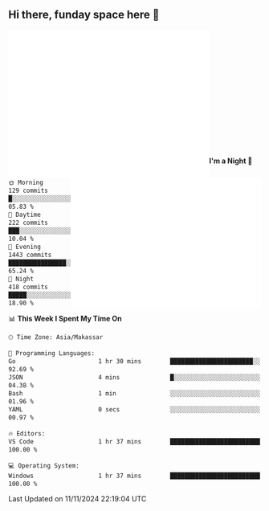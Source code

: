 ## Hi there, funday space here 🚀

<img align="left" width="400" alt="🌞" src="https://raw.githubusercontent.com/fhasnur/fhasnur/master/general.svg?token=ATQS65TR7ETTG5RLJUDIDBLBN34HE">
<img align="right" width="380" alt="🌞" src="https://raw.githubusercontent.com/fhasnur/fhasnur/master/statistics.svg?token=ATQS65TR7ETTG5RLJUDIDBLBN34HE">

<br><br><br><br><br><br><br><br><br><br><br><br><br><br>

<!--START_SECTION:waka-->
**I'm a Night 🦉** 

```text
🌞 Morning                129 commits         █░░░░░░░░░░░░░░░░░░░░░░░░   05.83 % 
🌆 Daytime                222 commits         ███░░░░░░░░░░░░░░░░░░░░░░   10.04 % 
🌃 Evening                1443 commits        ████████████████░░░░░░░░░   65.24 % 
🌙 Night                  418 commits         █████░░░░░░░░░░░░░░░░░░░░   18.90 % 
```


📊 **This Week I Spent My Time On** 

```text
🕑︎ Time Zone: Asia/Makassar

💬 Programming Languages: 
Go                       1 hr 30 mins        ███████████████████████░░   92.69 % 
JSON                     4 mins              █░░░░░░░░░░░░░░░░░░░░░░░░   04.38 % 
Bash                     1 min               ░░░░░░░░░░░░░░░░░░░░░░░░░   01.96 % 
YAML                     0 secs              ░░░░░░░░░░░░░░░░░░░░░░░░░   00.97 % 

🔥 Editors: 
VS Code                  1 hr 37 mins        █████████████████████████   100.00 % 

💻 Operating System: 
Windows                  1 hr 37 mins        █████████████████████████   100.00 % 
```


 Last Updated on 11/11/2024 22:19:04 UTC
<!--END_SECTION:waka-->
